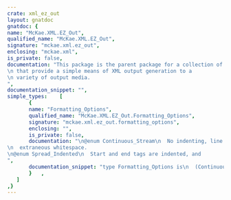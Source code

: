 ```yaml
---
crate: xml_ez_out
layout: gnatdoc
gnatdoc: {
name: "McKae.XML.EZ_Out",
qualified_name: "McKae.XML.EZ_Out",
signature: "mckae.xml.ez_out",
enclosing: "mckae.xml",
is_private: false,
documentation: "This package is the parent package for a collection of packages\n that provide a simple means of XML output generation to a\n variety of output media.",
documentation_snippet: "",
simple_types:    [
       {
       name: "Formatting_Options",
       qualified_name: "McKae.XML.EZ_Out.Formatting_Options",
       signature: "mckae.xml.ez_out.formatting_options",
       enclosing: "",
       is_private: false,
       documentation: "\n@enum Continuous_Stream\n  No indenting, line breaks, or other\n  extraneous whitespace.\n@enum Spread_Indented\n  Start and end tags are indented, and",
       documentation_snippet: "type Formatting_Options is\n  (Continuous_Stream,\n   Spread_Indented\n   );",
       }   ,
   ]
,}
---
```

